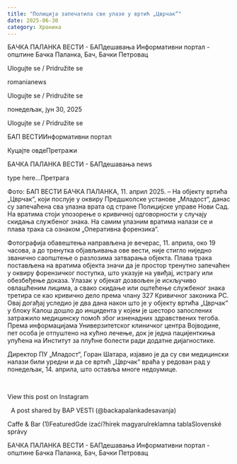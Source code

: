 ```yaml
---
title: "Полиција запечатила све улазе у вртић „Цврчак“"
date: 2025-06-30
category: Хроника
---
```


БАЧКА ПАЛАНКА ВЕСТИ - БАПдешавања Информативни портал - општине Бачка Паланка, Бач, Бачки Петровац

Ulogujte se / Pridružite se

romanianews

Ulogujte se / Pridružite se

понедељак, јун 30, 2025

Ulogujte se / Pridružite se

БАП ВЕСТИИнформативни портал

Куцајте овдеПретражи

БАЧКА ПАЛАНКА ВЕСТИ - БАПдешавања news

type here...Претрага

Фото: БАП ВЕСТИ
            БАЧКА ПАЛАНКА, 11. април 2025. – На објекту вртића „Цврчак“, који послује у оквиру Предшколске установе „Младост“, данас су запечаћена сва улазна врата од стране Полицијске управе Нови Сад. На вратима стоји упозорење о кривичној одговорности у случају скидања службеног знака. На самим улазним вратима налази се и плава трака са ознаком „Оперативна форензика“.

Фотографија обавештења направљена је вечерас, 11. априла, око 19 часова, а до тренутка објављивања ове вести, није стигло ниједно званично саопштење о разлозима затварања објекта.
Плава трака постављена на вратима објекта значи да је простор тренутно запечаћен у оквиру форензичког поступка, што указује на увиђај, истрагу или обезбеђење доказа. Улазак у објекат дозвољен је искључиво овлашћеним лицима, а свако скидање или оштећење службеног знака третира се као кривично дело према члану 327 Кривичног законика РС.
Овај догађај уследио је два дана након што је у објекту вртића „Цврчак“ у блоку Калош дошло до инцидента у којем је шесторо запослених затражило медицинску помоћ због изненадних здравствених тегоба. Према информацијама Универзитетског клиничког центра Војводине, пет особа је отпуштено на кућно лечење, док је једна пацијенткиња упућена на Институт за плућне болести ради додатне дијагностике.


Директор ПУ „Младост“, Горан Шатара, изјавио је да су сви медицински налази били уредни и да се вртић „Цврчак“ враћа у редован рад у понедељак, 14. априла, што оставља многе недоумице.


 










View this post on Instagram






















 
A post shared by BAP VESTI (@backapalankadesavanja)

Caffe & Bar (1)FeaturedGde izaći?hírek magyarulreklamna tablaSlovenské správy

БАЧКА ПАЛАНКА ВЕСТИ - БАПдешавања Информативни портал - општине Бачка Паланка, Бач, Бачки Петровац
